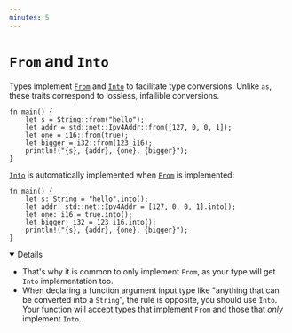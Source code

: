 ```yaml
---
minutes: 5
---
```


# `From` and `Into`

Types implement [`From`][1] and [`Into`][2] to facilitate type conversions.
Unlike `as`, these traits correspond to lossless, infallible conversions.

```rust,editable
fn main() {
    let s = String::from("hello");
    let addr = std::net::Ipv4Addr::from([127, 0, 0, 1]);
    let one = i16::from(true);
    let bigger = i32::from(123_i16);
    println!("{s}, {addr}, {one}, {bigger}");
}
```

[`Into`][2] is automatically implemented when [`From`][1] is implemented:

```rust,editable
fn main() {
    let s: String = "hello".into();
    let addr: std::net::Ipv4Addr = [127, 0, 0, 1].into();
    let one: i16 = true.into();
    let bigger: i32 = 123_i16.into();
    println!("{s}, {addr}, {one}, {bigger}");
}
```

<details open='true'>

- That's why it is common to only implement `From`, as your type will get `Into`
  implementation too.
- When declaring a function argument input type like "anything that can be
  converted into a `String`", the rule is opposite, you should use `Into`. Your
  function will accept types that implement `From` and those that _only_
  implement `Into`.

</details>

[1]: https://doc.rust-lang.org/std/convert/trait.From.html
[2]: https://doc.rust-lang.org/std/convert/trait.Into.html
